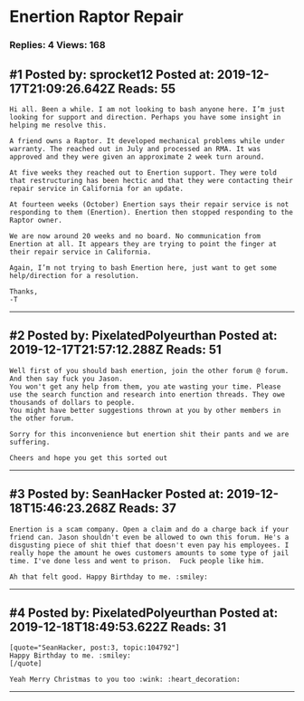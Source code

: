 # Enertion Raptor Repair

### Replies: 4 Views: 168

## \#1 Posted by: sprocket12 Posted at: 2019-12-17T21:09:26.642Z Reads: 55

```
Hi all. Been a while. I am not looking to bash anyone here. I’m just looking for support and direction. Perhaps you have some insight in helping me resolve this.

A friend owns a Raptor. It developed mechanical problems while under warranty. The reached out in July and processed an RMA. It was approved and they were given an approximate 2 week turn around. 

At five weeks they reached out to Enertion support. They were told that restructuring has been hectic and that they were contacting their repair service in California for an update. 

At fourteen weeks (October) Enertion says their repair service is not responding to them (Enertion). Enertion then stopped responding to the Raptor owner. 

We are now around 20 weeks and no board. No communication from Enertion at all. It appears they are trying to point the finger at their repair service in California. 

Again, I’m not trying to bash Enertion here, just want to get some help/direction for a resolution. 

Thanks,
-T
```

---
## \#2 Posted by: PixelatedPolyeurthan Posted at: 2019-12-17T21:57:12.288Z Reads: 51

```
Well first of you should bash enertion, join the other forum @ forum.
And then say fuck you Jason.
You won't get any help from them, you ate wasting your time. Please use the search function and research into enertion threads. They owe thousands of dollars to people.
You might have better suggestions thrown at you by other members in the other forum.

Sorry for this inconvenience but enertion shit their pants and we are suffering.

Cheers and hope you get this sorted out
```

---
## \#3 Posted by: SeanHacker Posted at: 2019-12-18T15:46:23.268Z Reads: 37

```
Enertion is a scam company. Open a claim and do a charge back if your friend can. Jason shouldn't even be allowed to own this forum. He's a disgusting piece of shit thief that doesn't even pay his employees. I really hope the amount he owes customers amounts to some type of jail time. I've done less and went to prison.  Fuck people like him.

Ah that felt good. Happy Birthday to me. :smiley:
```

---
## \#4 Posted by: PixelatedPolyeurthan Posted at: 2019-12-18T18:49:53.622Z Reads: 31

```
[quote="SeanHacker, post:3, topic:104792"]
Happy Birthday to me. :smiley:
[/quote]

Yeah Merry Christmas to you too :wink: :heart_decoration:
```

---
